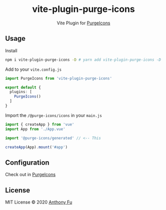 <h1 align='center'>vite-plugin-purge-icons</h1>

<p align='center'>Vite Plugin for <a href="https://github.com/antfu/purge-icons" target="_blank">PurgeIcons</a></p>


## Usage

Install

```bash
npm i vite-plugin-purge-icons -D # yarn add vite-plugin-purge-icons -D
```

Add to your `vite.config.js`

```ts
import PurgeIcons from 'vite-plugin-purge-icons'

export default {
  plugins: [
    PurgeIcons()
  ]
}
```

Import the `/@purge-icons/icons` in your `main.js`

```ts
import { createApp } from 'vue'
import App from './App.vue'

import '@purge-icons/generated' // <-- This

createApp(App).mount('#app')
```

## Configuration

Check out in [PurgeIcons](https://github.com/antfu/purge-icons#README)

## License

MIT License © 2020 [Anthony Fu](https://github.com/antfu)
